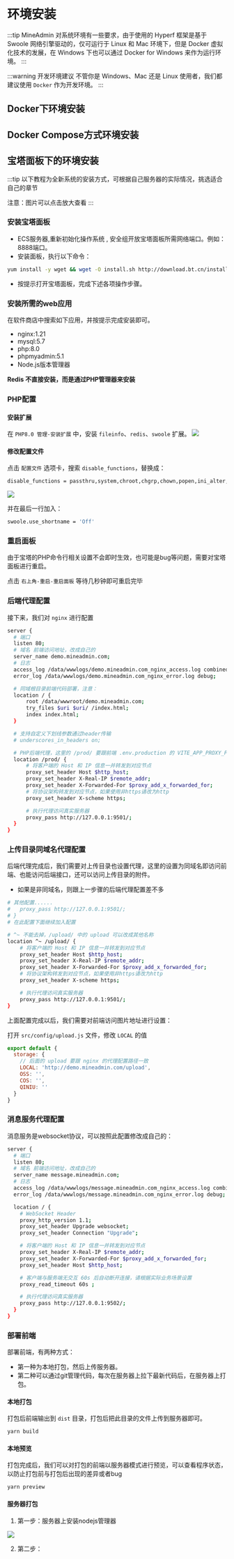 # 环境安装

:::tip
MineAdmin 对系统环境有一些要求，由于使用的 Hyperf 框架是基于 Swoole 网络引擎驱动的，仅可运行于 Linux 和 Mac 环境下，但是 Docker 虚拟化技术的发展，在 Windows 下也可以通过 Docker for Windows 来作为运行环境。
:::

:::warning 开发环境建议
不管你是 Windows、Mac 还是 Linux 使用者，我们都建议使用 `Docker` 作为开发环境。
:::

## Docker下环境安装

## Docker Compose方式环境安装


## 宝塔面板下的环境安装
:::tip
以下教程为全新系统的安装方式，可根据自己服务器的实际情况，挑选适合自己的章节

注意：图片可以点击放大查看
:::
### 安装宝塔面板
- ECS服务器,重新初始化操作系统 , 安全组开放宝塔面板所需网络端口。例如：8888端口。
- 安装面板，执行以下命令：
```bash
yum install -y wget && wget -O install.sh http://download.bt.cn/install/install_6.0.sh && sh install.sh
```
- 按提示打开宝塔面板，完成下述各项操作步骤。

### 安装所需的web应用

在软件商店中搜索如下应用，并按提示完成安装即可。
- nginx:1.21
- mysql:5.7
- php:8.0
- phpmyadmin:5.1
- Node.js版本管理器

**Redis 不直接安装，而是通过PHP管理器来安装**

### PHP配置

#### 安装扩展
在 `PHP8.0 管理-安装扩展` 中，安装 `fileinfo`、`redis`、`swoole` 扩展。
<img src="https://s1.ax1x.com/2022/10/10/xYo728.png" />

#### 修改配置文件
点击 `配置文件` 选项卡，搜索 `disable_functions`，替换成：
```sh
disable_functions = passthru,system,chroot,chgrp,chown,popen,ini_alter,ini_restore,dl,openlog,syslog,readlink,symlink,popepassthru,imap_open,apache_setenv
```
<img src="https://s1.ax1x.com/2022/10/10/xYTJII.png" />

并在最后一行加入：
```sh
swoole.use_shortname = 'Off'
```

### 重启面板
由于宝塔的PHP命令行相关设置不会即时生效，也可能是bug等问题，需要对宝塔面板进行重启。

点击 `右上角-重启-重启面板` 等待几秒钟即可重启完毕


### 后端代理配置
接下来，我们对 `nginx` 进行配置
```sh
server {
  # 端口
  listen 80;
  # 域名 前端访问地址，改成自己的
  server_name demo.mineadmin.com;
  # 日志
  access_log /data/wwwlogs/demo.mineadmin.com_nginx_access.log combined;
  error_log /data/wwwlogs/demo.mineadmin.com_nginx_error.log debug;

  # 同域根目录前端代码部署，注意：
  location / {
      root /data/wwwroot/demo.mineadmin.com;
      try_files $uri $uri/ /index.html;
      index index.html;
  }

  # 支持自定义下划线参数通过header传输
  # underscores_in_headers on;

  # PHP后端代理，这里的 /prod/ 要跟前端 .env.production 的 VITE_APP_PROXY_PREFIX 值一致
  location /prod/ {
      # 将客户端的 Host 和 IP 信息一并转发到对应节点
      proxy_set_header Host $http_host;
      proxy_set_header X-Real-IP $remote_addr;
      proxy_set_header X-Forwarded-For $proxy_add_x_forwarded_for;
      # 将协议架构转发到对应节点，如果使用非https请改为http
      proxy_set_header X-scheme https;

      # 执行代理访问真实服务器
      proxy_pass http://127.0.0.1:9501/;
  }
}
```

### 上传目录同域名代理配置
后端代理完成后，我们需要对上传目录也设置代理，这里的设置为同域名即访问前端、也能访问后端接口，还可以访问上传目录的附件。

- 如果是非同域名，则跟上一步骤的后端代理配置差不多
```sh
# 其他配置......
#   proxy_pass http://127.0.0.1:9501/;
# }
# 在此配置下面继续加入配置

# ^~ 不能去掉，/upload/ 中的 upload 可以改成其他名称
location ^~ /upload/ {
    # 将客户端的 Host 和 IP 信息一并转发到对应节点
    proxy_set_header Host $http_host;
    proxy_set_header X-Real-IP $remote_addr;
    proxy_set_header X-Forwarded-For $proxy_add_x_forwarded_for;
    # 将协议架构转发到对应节点，如果使用非https请改为http
    proxy_set_header X-scheme https;

    # 执行代理访问真实服务器
    proxy_pass http://127.0.0.1:9501/;
}
```

上面配置完成以后，我们需要对前端访问图片地址进行设置：

打开 `src/config/upload.js` 文件，修改 `LOCAL` 的值
```js
export default {
  storage: {
    // 后面的 upload 要跟 nginx 的代理配置路径一致
    LOCAL: 'http://demo.mineadmin.com/upload',
    OSS: '',
    COS: '',
    QINIU: ''
  }
}
```
### 消息服务代理配置
消息服务是websocket协议，可以按照此配置修改成自己的：
```sh
server {
  # 端口
  listen 80;
  # 域名 前端访问地址，改成自己的
  server_name message.mineadmin.com;
  # 日志
  access_log /data/wwwlogs/message.mineadmin.com_nginx_access.log combined;
  error_log /data/wwwlogs/message.mineadmin.com_nginx_error.log debug;

  location / {
    # WebSocket Header
    proxy_http_version 1.1;
    proxy_set_header Upgrade websocket;
    proxy_set_header Connection "Upgrade";

    # 将客户端的 Host 和 IP 信息一并转发到对应节点
    proxy_set_header X-Real-IP $remote_addr;
    proxy_set_header X-Forwarded-For $proxy_add_x_forwarded_for;
    proxy_set_header Host $http_host;

    # 客户端与服务端无交互 60s 后自动断开连接，请根据实际业务场景设置
    proxy_read_timeout 60s ;

    # 执行代理访问真实服务器
    proxy_pass http://127.0.0.1:9502/;
  }
}
```
### 部署前端
部署前端，有两种方式：
- 第一种为本地打包，然后上传服务器。
- 第二种可以通过git管理代码，每次在服务器上拉下最新代码后，在服务器上打包。

#### 本地打包
打包后前端输出到 `dist` 目录，打包后把此目录的文件上传到服务器即可。
```sh
yarn build
```

#### 本地预览
打包完成后，我们可以对打包的前端以服务器模式进行预览，可以查看程序状态，以防止打包前与打包后出现的差异或者bug
```sh
yarn preview
```

#### 服务器打包

1. 第一步：服务器上安装nodejs管理器

<img src="https://s1.ax1x.com/2022/10/11/xNwPkd.png" />

2. 第二步：